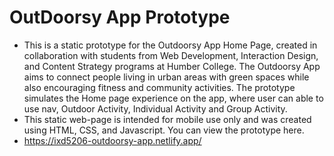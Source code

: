 # OutDoorsy App Prototype
- This is a static prototype for the Outdoorsy App Home Page, created in collaboration with students from Web Development, Interaction Design, and Content Strategy programs at Humber College. The Outdoorsy App aims to connect people living in urban areas with green spaces while also encouraging fitness and community activities. The prototype simulates the Home page experience on the app, where user can able to use nav, Outdoor Activity, Individual Activity and Group Activity.
- This static web-page is intended for mobile use only and was created using HTML, CSS, and Javascript. You can view the prototype here.
- https://ixd5206-outdoorsy-app.netlify.app/
